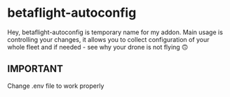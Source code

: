 # betaflight-autoconfig

Hey, betaflight-autoconfig is temporary name for my addon. Main usage is controlling your changes, it allows you to collect configuration of your whole fleet and if needed - see why your drone is not flying 🙃

## IMPORTANT
Change .env file to work properly

